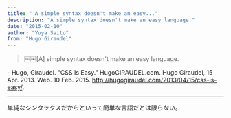 ```yaml
---
title: "￼A simple syntax doesn't make an easy..."
description: "A simple syntax doesn't make an easy language."
date: "2015-02-10"
author: "Yuya Saito"
from: "Hugo Giraudel"
---
```


> ￼￼[A] simple syntax doesn't make an easy language.

\- Hugo, Giraudel. "CSS Is Easy." HugoGIRAUDEL.com. Hugo Giraudel, 15 Apr. 2013. Web. 10 Feb. 2015. <http://hugogiraudel.com/2013/04/15/css-is-easy/>.

* * *

単純なシンタックスだからといって簡単な言語だとは限らない。
